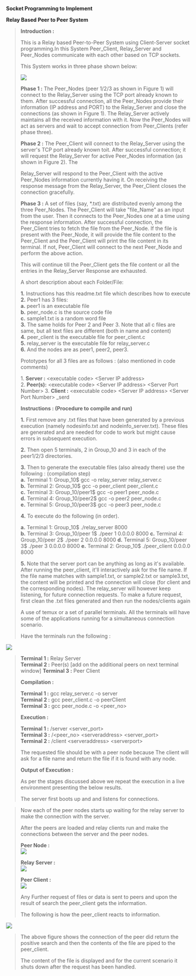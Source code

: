 **Socket Programming to Implement**

**Relay Based Peer to Peer System**



> **Introduction :**
>
> This is a Relay based Peer-to-Peer System using Client-Server socket
> programming.In this System Peer_Client, Relay_Server and Peer_Nodes
> communicate with each other based on TCP sockets.
>
> This System works in three phase shown below:
>
> ![](IMAGES/media/image1.png)
>
> **Phase 1 :** The Peer_Nodes (peer 1/2/3 as shown in Figure 1) will
> connect to the Relay_Server using the TCP port already known to them.
> After successful connection, all the Peer_Nodes provide their
> information (IP address and PORT) to the Relay_Server and close the
> connections (as shown in Figure 1). The Relay_Server actively
> maintains all the received information with it. Now the Peer_Nodes
> will act as servers and wait to accept connection from Peer_Clients
> (refer phase three).
>
> **Phase 2 :** The Peer_Client will connect to the Relay_Server using
> the server's TCP port already known toit. After successful connection;
> it will request the Relay_Server for active Peer_Nodes information (as
> shown in Figure 2). The
>
> Relay_Server will respond to the Peer_Client with the active
> Peer_Nodes information currently having it. On receiving the response
> message from the Relay_Server, the Peer_Client closes the connection
> gracefully.
>
> **Phase 3 :** A set of files (say, \*.txt) are distributed evenly
> among the three Peer_Nodes. The Peer_Client will take "file_Name" as
> an input from the user. Then it connects to the Peer_Nodes one at a
> time using the response information. After successful connection, the
> Peer_Client tries to fetch the file from the Peer_Node. If the file is
> present with the Peer_Node, it will provide the file content to the
> Peer_Client and the Peer_Client will print the file content in its
> terminal. If not, Peer_Client will connect to the next Peer_Node and
> perform the above action.
>
> This will continue till the Peer_Client gets the file content or all
> the entries in the Relay_Server Response are exhausted.
>
> A short description about each Folder/File:
>
> **1.** Instructions has this readme.txt file which describes how to
> execute\
> **2.** Peer1 has 3 files:\
> **a.** peer1 is an executable file\
> **b.** peer_node.c is the source code file\
> **c.** sample1.txt is a random word file\
> **3.** The same holds for Peer 2 and Peer 3. Note that all c files are
> same, but all text files are different (both in name and content)\
> **4.** peer_client is the executable file for peer_client.c\
> **5.** relay_server is the executable file for relay_server.c\
> **6.** And the nodes are as peer1, peer2, peer3.
>
> Prototypes for all 3 files are as follows : (also mentioned in code
> comments)
>
> 1\. **Server :** \<executable code\> \<Server IP address\>\
> 2. **Peer(s):** \<executable code\> \<Server IP address\> \<Server
> Port Number\> 3. **Client :** \<executable code\> \<Server IP
> address\> \<Server Port Number\> \_serd
>
> **Instructions : (Procedure to compile and run)**
>
> **1.** First remove any .txt files that have been generated by a
> previous execution (namely nodesinfo.txt and nodeinfo_server.txt).
> These files are generated and are needed for code to work but might
> cause errors in subsequent execution.
>
> **2.** Then open 5 terminals, 2 in Group_10 and 3 in each of the
> peer1/2/3 directories.
>
> **3.** Then to generate the executable files (also already there) use
> the following : (compilation step)\
> **a.** Terminal 1: Group_10\$ gcc -o relay_server relay_server.c\
> **b.** Terminal 2: Group_10\$ gcc -o peer_client peer_client.c\
> **c.** Terminal 3: Group_10/peer1\$ gcc -o peer1 peer_node.c\
> **d.** Terminal 4: Group_10/peer2\$ gcc -o peer2 peer_node.c\
> **e.** Terminal 5: Group_10/peer3\$ gcc -o peer3 peer_node.c
>
> **4.** To execute do the following (in order).
>
> **a.** Terminal 1: Group_10\$ ./relay_server 8000\
> **b.** Terminal 3: Group_10/peer 1\$ ./peer 1 0.0.0.0 8000 **c.**
> Terminal 4: Group_10/peer 2\$ ./peer 2 0.0.0.0 8000 **d.** Terminal 5:
> Group_10/peer 3\$ ./peer 3 0.0.0.0 8000 **e.** Terminal 2: Group_10\$
> ./peer_client 0.0.0.0 8000
>
> **5.** Note that the server port can be anything as long as it\'s
> available. After running the peer_client, it\'ll interactively ask for
> the file name. If the file name matches with sample1.txt, or
> sample2.txt or sample3.txt, the content will be printed and the
> connection will close (for client and the corresponding nodes). The
> relay_server will however keep listening, for future connection
> requests. To make a future request, first clean the .txt files
> generated and then run the nodes/clients again
>
> A use of temux or a set of parallel terminals. All the terminals will
> have some of the applications running for a simultaneous connection
> scenario.
>
> Have the terminals run the following :

![](IMAGES/media/image2.png)

> **Terminal 1 :** Relay Server\
> **Terminal 2 :** Peer(s) \[add on the additional peers on next
> terminal window\] **Terminal 3 :** Peer Client
>
> **Compilation :**
>
> **Terminal 1 :** gcc relay_server.c -o server\
> **Terminal 2 :** gcc peer_client.c -o peerClient\
> **Terminal 3 :** gcc peer_node.c -o \<peer_no\>
>
> **Execution :**
>
> **Terminal 1 :** /server \<server_port\>\
> **Terminal 3 :** /\<peer_no\> \<serveraddress\> \<server_port\>\
> **Terminal 2 :** /client \<serveraddress\> \<serverport\>
>
> The requested file should be with a peer node because The client will
> ask for a file name and return the file if it is found with any node.
>
> **Output of Execution :**
>
> As per the stages discussed above we repeat the execution in a live
> environment presenting the below results.
>
> The server first boots up and and listens for connections.





> Now each of the peer nodes starts up waiting for the relay server to
> make the connection with the server.
>
> After the peers are loaded and relay clients run and make the
> connections between the server and the peer nodes.
>
> **Peer Node :**\
> ![](IMAGES/media/image3.png)
>
> **Relay Server :**\
> ![](IMAGES/media/image4.png)
>
> **Peer Client :**\
> ![](IMAGES/media/image5.png)
>
> Any Further request of files or data is sent to peers and upon the
> result of search the peer_client gets the information.
>
> The following is how the peer_client reacts to information.

![](IMAGES/media/image6.png)

> The above figure shows the connection of the peer did return the
> positive search and then the contents of the file are piped to the
> peer_client.
>
> The content of the file is displayed and for the current scenario it
> shuts down after the request has been handled.
>
>
